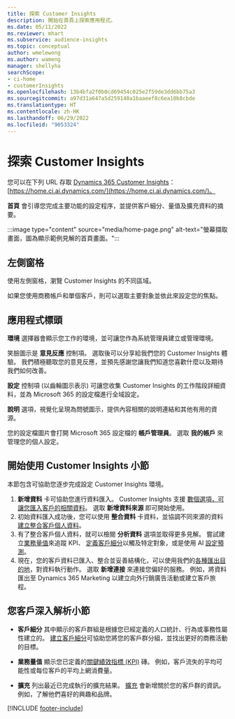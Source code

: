 ```yaml
---
title: 探索 Customer Insights
description: 開始在首頁上探索應用程式。
ms.date: 05/11/2022
ms.reviewer: mhart
ms.subservice: audience-insights
ms.topic: conceptual
author: wmelewong
ms.author: wameng
manager: shellyha
searchScope:
- ci-home
- customerInsights
ms.openlocfilehash: 13b4bfa2f0b0cd69454c025e2f59de3dd6bb75a3
ms.sourcegitcommit: a97d31a647a5d259140a1baaeef8c6ea10b8cbde
ms.translationtype: HT
ms.contentlocale: zh-HK
ms.lasthandoff: 06/29/2022
ms.locfileid: "9053324"
---
```

# <a name="explore-customer-insights"></a>探索 Customer Insights

您可以在下列 URL 存取 [Dynamics 365 Customer Insights](https://home.ci.ai.dynamics.com/)：[https://home.ci.ai.dynamics.com/](https://home.ci.ai.dynamics.com/)。

**首頁** 會引導您完成主要功能的設定程序，並提供客戶細分、量值及擴充資料的摘要。

:::image type="content" source="media/home-page.png" alt-text="螢幕擷取畫面，圖為顯示範例見解的首頁畫面。":::

## <a name="left-side-pane"></a>左側窗格

使用左側窗格，瀏覽 Customer Insights 的不同區域。

如果您使用商務帳戶和單個客戶，則可以選取主要對象並依此來設定您的焦點。

## <a name="application-header"></a>應用程式標頭

**環境** 選擇器會顯示您工作的環境，並可讓您作為系統管理員建立或管理環境。

笑臉圖示是 **意見反應** 控制項。 選取後可以分享給我們您的 Customer Insights 體驗。 我們積極聽取您的意見反應，並預先感謝您讓我們知道您喜歡什麼以及期待我們如何改善。

**設定** 控制項 (以齒輪圖示表示) 可讓您收集 Customer Insights 的工作階段詳細資料，並為 Microsoft 365 的設定檔進行全域設定。

**說明** 選項，視覺化呈現為問號圖示，提供內容相關的說明連結和其他有用的資源。

您的設定檔圖片會打開 Microsoft 365 設定檔的 **帳戶管理員**。 選取 **我的帳戶** 來管理您的個人設定。

## <a name="getting-started-with-customer-insights-section"></a>開始使用 Customer Insights 小節

本節包含可協助您逐步完成設定 Customer Insights 環境。

1. **新增資料** 卡可協助您進行資料匯入。 Customer Insights 支援 [數個選項，可讓您匯入客戶的相關資料](data-sources.md)。 選取 **新增資料來源** 即可開始使用。
1. 初始資料匯入成功後，您可以使用 **整合資料** 卡資料，並協調不同來源的資料 [建立整合客戶個人資料](data-unification.md)。 
1. 有了整合客戶個人資料，就可以檢閱 **分析資料** 選項並取得更多見解。 嘗試建立[業務量值](measures.md)來追蹤 KPI、 [定義客戶細分](segments.md)以觸及特定對象，或是使用 AI [設定預測](predictions-overview.md)。
1. 現在，您的客戶資料已匯入、整合並妥善結構化，可以使用我們的[各種匯出目的地](export-destinations.md)，對資料執行動作。 選取 **新增連接** 來連接您偏好的服務。 例如，將資料匯出至 Dynamics 365 Marketing 以建立向外行銷廣告活動或建立客戶旅程。 

## <a name="your-customer-insights-section"></a>您客戶深入解析小節

- **客戶細分** 其中顯示的客戶群組是根據您已經定義的人口統計、行為或事務性屬性建立的。 [建立客戶細分](segments.md)可協助您將您的客戶群分組，並找出更好的商務活動的目標。

- **業務量值** 顯示您已定義的[關鍵績效指標 (KPI)](measures.md) 磚。 例如，客戶流失的平均可能性或每位客戶的平均上網消費量。

- **擴充** 列出最近已完成執行的擴充結果。 [擴充](enrichment-hub.md) 會新增關於您的客戶群的資訊。 例如，了解他們喜好的興趣和品牌。


[!INCLUDE [footer-include](includes/footer-banner.md)]
